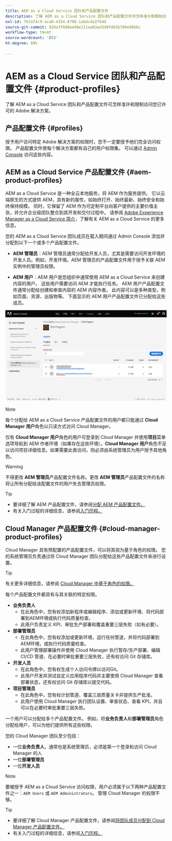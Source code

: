 ```yaml
---
title: AEM as a Cloud Service 团队和产品配置文件
description: 了解 AEM as a Cloud Service 团队和产品配置文件可怎样准许和限制访问您已许可的 Adobe 解决方案。
exl-id: 7b1474c9-aca0-4354-8798-1abdcda2f6dd
source-git-commit: 928a3f0d8ee98e211aa03ad3d0fd83b780e98bbc
workflow-type: tm+mt
source-wordcount: '853'
ht-degree: 89%

---
```



# AEM as a Cloud Service 团队和产品配置文件 {#product-profiles}

了解 AEM as a Cloud Service 团队和产品配置文件可怎样准许和限制访问您已许可的 Adobe 解决方案。

## 产品配置文件 {#profiles}

授予用户访问特定 Adobe 解决方案的权限时，您不一定要授予他们完全访问权限。 产品配置文件使每个解决方案都有自己的用户权限集。 可以通过 [Admin Console](/help/journey-onboarding/admin-console.md) 访问这些内容。

## AEM as a Cloud Service 产品配置文件 {#aem-product-profiles}

AEM as a Cloud Service 是一种全云本地服务，将 AEM 作为服务提供。 它以云端原生的方式提供 AEM，具有新的属性，如始终打开、始终最新、始终安全和始终保持规模。 同时，它保留了 AEM 作为可定制平台向客户提供的主要价值主张，并允许企业级团队整合到其开发和交付过程中。 请参阅 [Adobe Experience Manager as a Cloud Service 简介](/help/overview/introduction.md)，了解有关 AEM as a Cloud Service 的更多信息。

您的 AEM as a Cloud Service 团队成员在载入期间通过 Admin Console 添加并分配到以下一个或多个产品配置文件。

* **AEM 管理员**：AEM 管理员通常分配给开发人员，尤其是需要访问开发环境的开发人员。例如，开发环境。AEM 管理员的产品配置文件用于授予关联 AEM 实例中的管理员权限。

* **AEM 用户**：AEM 用户是您组织中通常使用 AEM as a Cloud Service 来创建内容的用户。 这些用户需要访问 AEM 才能执行任务。 AEM 用户产品配置文件通常分配给创建和审查内容的 AEM 内容作者。 此内容可以是多种类型，例如页面、资源、出版物等。 下面显示的 AEM 用户产品配置文件已分配给这些成员。

![产品配置文件](/help/onboarding/assets/admin-console-profiles.png)

>[!NOTE]
>
>每个分配给 AEM as a Cloud Service 产品配置文件的用户都只能通过 **Cloud Manager 用户**&#x200B;角色以只读方式访问 Cloud Manager。
>
>仅有 **Cloud Manager 用户**&#x200B;角色的用户可登录到 Cloud Manager 并使用&#x200B;**项目**&#x200B;菜单选项导航到 AEM 作者环境（如果存在这些环境）。**Cloud Manager 用户**&#x200B;角色不足以访问项目详细信息。如果需要此类访问，则必须由系统管理员为用户授予其他角色。

>[!WARNING]
>
>不得更改 **AEM 管理员**&#x200B;产品配置文件名称。更改 **AEM 管理员**&#x200B;产品配置文件的名称将让所有分配给该配置文件的用户失去管理员权限。

>[!TIP]
>
>* 要详细了解 AEM 产品配置文件，请参阅[分配 AEM 产品配置文件。](/help/journey-onboarding/assign-profiles-aem.md)
>* 有关入门过程的详细信息，请参阅[入门历程。](/help/journey-onboarding/overview.md)

## Cloud Manager 产品配置文件 {#cloud-manager-product-profiles}

Cloud Manager 具有预配置的产品配置文件，可以将其视为基于角色的权限。 您的系统管理员负责通过将 Cloud Manager 团队分配给这些产品配置文件来进行设置。

>[!TIP]
>
>有关更多详细信息，请参阅 [Cloud Manager 中基于角色的权限。](/help/onboarding/cloud-manager-introduction.md#role-based-permissions)

每个产品配置文件都具有与其关联的特定权限。

* **业务负责人**
   * 在此角色中，您有权添加新程序或编辑程序、添加或更新环境、将代码部署到AEM环境或执行代码质量检查。
   * 此用户负责定义 KPI、审批生产部署和覆盖重要三层失败（如有必要）。
* **部署管理员**
   * 在此角色中，您有权添加或更新环境，运行任何管道，并将代码部署到AEM环境，或执行代码质量检查。
   * 此用户管理部署操作并使用 Cloud Manager 执行暂存/生产部署、编辑 CI/CD 管道、在必要时审批重要三层失败，还有权访问 Git 存储库。
* **开发人员**
   * 在此角色中，您有权生成个人访问令牌以访问Git。
   * 此用户开发并测试自定义应用程序代码并主要使用 Cloud Manager 查看部署状态，还有权访问 Git 存储库以提交代码。
* **项目管理员**
   * 在此角色中，您有权计划管道、覆盖三层质量关卡并提供生产批准。
   * 此用户使用 Cloud Manager 执行团队设置、审查状态、查看 KPI，并且可以在必要时审批重要三层失败。

一个用户可以分配给多个产品配置文件。 例如，将&#x200B;**业务负责人**&#x200B;和&#x200B;**部署管理员**&#x200B;角色分配给用户，可以为他们提供所有这些权限。

您的 Cloud Manager 团队至少包括：

* 一位&#x200B;**业务负责人**，通常也是系统管理员，必须是第一个登录和访问 Cloud Manager 的人
* 一位&#x200B;**部署管理员**
* 一位&#x200B;**开发人员**

>[!NOTE]
>
>要被授予 AEM as a Cloud Service 访问权限，用户必须属于以下两种产品配置文件之一：`AEM Users` 或 `AEM Administrators`。 管理 Cloud Manager 的权限不够。

>[!TIP]
>
>* 要详细了解 Cloud Manager 产品配置文件，请参阅[将团队成员分配到 Cloud Manager 产品配置文件。](/help/journey-onboarding/assign-profiles-cloud-manager.md)
>* 有关入门过程的详细信息，请参阅[入门历程。](/help/journey-onboarding/overview.md)

